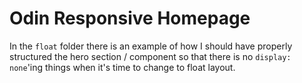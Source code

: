 # Odin Responsive Homepage

In the `float` folder there is an example of how I should have properly structured the hero section / component so that there is no `display: none`'ing things when it's time to change to float layout.
